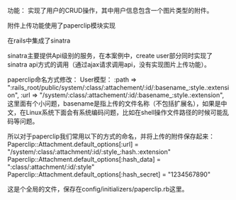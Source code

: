 功能：
实现了用户的CRUD操作，其中用户信息包含一个图片类型的附件。

附件上传功能使用了paperclip模块实现

在rails中集成了sinatra

sinatra主要提供Api级别的服务，在本案例中，create user部分同时实现了sinatra api方式的调用（通过ajax请求调用api，没有实现图片上传功能）。


paperclip命名方式修改：
User模型：
:path => ":rails_root/public/system/:class/:attachement/:id/:basename_:style.:extension",
:url => "/system/:class/:attachement/:id/:basename_:style.:extension",
这里面有个小问题，basename是指上传的文件名称（不包括扩展名），如果是中文，在Linux系统下面会有系统编码问题，比如在shell操作文件路径的时候可能乱码等问题。

所以对于paperclip我们常用以下的方式的命名，并将上传的附件保存起来：
Paperclip::Attachment.default_options[:url] = "/system/:class/:attachment/:id/:style_:hash.:extension"
Paperclip::Attachment.default_options[:hash_data] = ":class/:attachment/:id/:style"
Paperclip::Attachment.default_options[:hash_secret] = "1234567890"

这是个全局的文件，保存在config/initializers/paperclip.rb这里。

